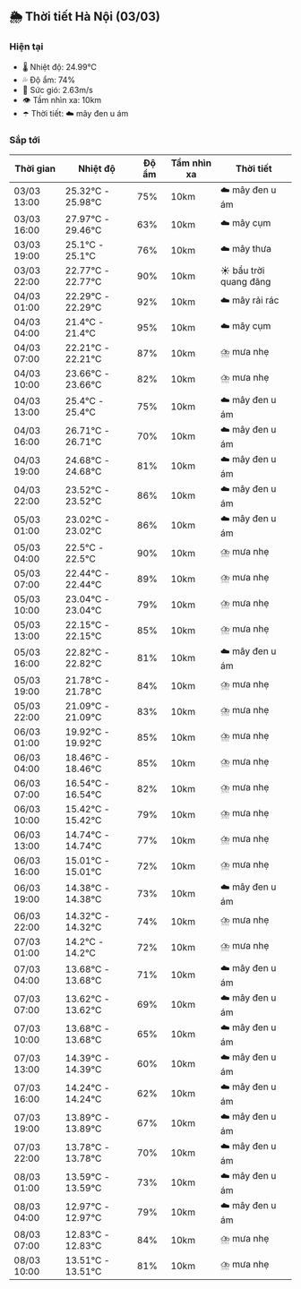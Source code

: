 ## 🌦️ Thời tiết Hà Nội (03/03)

### Hiện tại

- 🌡️ Nhiệt độ: 24.99℃
- 💦 Độ ẩm: 74%
- 💨 Sức gió: 2.63m/s
- 👁️ Tầm nhìn xa: 10km
- ☂️ Thời tiết: ☁️ mây đen u ám

### Sắp tới

| Thời gian | Nhiệt độ | Độ ẩm | Tầm nhìn xa | Thời tiết |
| --- | --- | --- | --- | --- |
| 03/03 13:00 | 25.32℃ - 25.98℃ | 75% | 10km | ☁️ mây đen u ám |
| 03/03 16:00 | 27.97℃ - 29.46℃ | 63% | 10km | ☁️ mây cụm |
| 03/03 19:00 | 25.1℃ - 25.1℃ | 76% | 10km | ☁️ mây thưa |
| 03/03 22:00 | 22.77℃ - 22.77℃ | 90% | 10km | ☀️ bầu trời quang đãng |
| 04/03 01:00 | 22.29℃ - 22.29℃ | 92% | 10km | ☁️ mây rải rác |
| 04/03 04:00 | 21.4℃ - 21.4℃ | 95% | 10km | ☁️ mây cụm |
| 04/03 07:00 | 22.21℃ - 22.21℃ | 87% | 10km | ⛈️ mưa nhẹ |
| 04/03 10:00 | 23.66℃ - 23.66℃ | 82% | 10km | ⛈️ mưa nhẹ |
| 04/03 13:00 | 25.4℃ - 25.4℃ | 75% | 10km | ☁️ mây đen u ám |
| 04/03 16:00 | 26.71℃ - 26.71℃ | 70% | 10km | ☁️ mây đen u ám |
| 04/03 19:00 | 24.68℃ - 24.68℃ | 81% | 10km | ☁️ mây đen u ám |
| 04/03 22:00 | 23.52℃ - 23.52℃ | 86% | 10km | ☁️ mây đen u ám |
| 05/03 01:00 | 23.02℃ - 23.02℃ | 86% | 10km | ☁️ mây đen u ám |
| 05/03 04:00 | 22.5℃ - 22.5℃ | 90% | 10km | ⛈️ mưa nhẹ |
| 05/03 07:00 | 22.44℃ - 22.44℃ | 89% | 10km | ⛈️ mưa nhẹ |
| 05/03 10:00 | 23.04℃ - 23.04℃ | 79% | 10km | ⛈️ mưa nhẹ |
| 05/03 13:00 | 22.15℃ - 22.15℃ | 85% | 10km | ⛈️ mưa nhẹ |
| 05/03 16:00 | 22.82℃ - 22.82℃ | 81% | 10km | ☁️ mây đen u ám |
| 05/03 19:00 | 21.78℃ - 21.78℃ | 84% | 10km | ⛈️ mưa nhẹ |
| 05/03 22:00 | 21.09℃ - 21.09℃ | 83% | 10km | ⛈️ mưa nhẹ |
| 06/03 01:00 | 19.92℃ - 19.92℃ | 85% | 10km | ⛈️ mưa nhẹ |
| 06/03 04:00 | 18.46℃ - 18.46℃ | 85% | 10km | ⛈️ mưa nhẹ |
| 06/03 07:00 | 16.54℃ - 16.54℃ | 82% | 10km | ⛈️ mưa nhẹ |
| 06/03 10:00 | 15.42℃ - 15.42℃ | 79% | 10km | ⛈️ mưa nhẹ |
| 06/03 13:00 | 14.74℃ - 14.74℃ | 77% | 10km | ⛈️ mưa nhẹ |
| 06/03 16:00 | 15.01℃ - 15.01℃ | 72% | 10km | ⛈️ mưa nhẹ |
| 06/03 19:00 | 14.38℃ - 14.38℃ | 73% | 10km | ☁️ mây đen u ám |
| 06/03 22:00 | 14.32℃ - 14.32℃ | 74% | 10km | ⛈️ mưa nhẹ |
| 07/03 01:00 | 14.2℃ - 14.2℃ | 72% | 10km | ⛈️ mưa nhẹ |
| 07/03 04:00 | 13.68℃ - 13.68℃ | 71% | 10km | ☁️ mây đen u ám |
| 07/03 07:00 | 13.62℃ - 13.62℃ | 69% | 10km | ☁️ mây đen u ám |
| 07/03 10:00 | 13.68℃ - 13.68℃ | 65% | 10km | ☁️ mây đen u ám |
| 07/03 13:00 | 14.39℃ - 14.39℃ | 60% | 10km | ☁️ mây đen u ám |
| 07/03 16:00 | 14.24℃ - 14.24℃ | 62% | 10km | ☁️ mây đen u ám |
| 07/03 19:00 | 13.89℃ - 13.89℃ | 67% | 10km | ☁️ mây đen u ám |
| 07/03 22:00 | 13.78℃ - 13.78℃ | 70% | 10km | ☁️ mây đen u ám |
| 08/03 01:00 | 13.59℃ - 13.59℃ | 73% | 10km | ☁️ mây đen u ám |
| 08/03 04:00 | 12.97℃ - 12.97℃ | 79% | 10km | ☁️ mây đen u ám |
| 08/03 07:00 | 12.83℃ - 12.83℃ | 84% | 10km | ⛈️ mưa nhẹ |
| 08/03 10:00 | 13.51℃ - 13.51℃ | 81% | 10km | ⛈️ mưa nhẹ |
